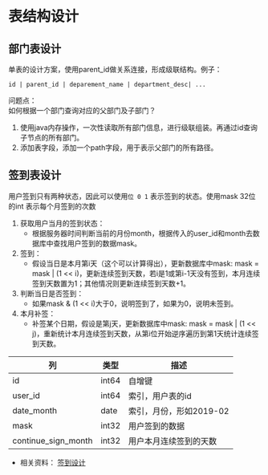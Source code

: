 # 表结构设计

## 部门表设计
单表的设计方案，使用parent_id做关系连接，形成级联结构。例子：
```
id | parent_id | deparement_name | department_desc| ...
```

问题点： \
如何根据一个部门查询对应的父部门及子部门？
1. 使用java内存操作，一次性读取所有部门信息，进行级联组装。再通过id查询子节点的所有部门。
2. 添加表字段，添加一个path字段，用于表示父部门的所有路径。

## 签到表设计
用户签到只有两种状态，因此可以使用`位 0 1` 表示签到的状态。使用mask 32位的int 表示每个月签到的次数
1. 获取用户当月的签到状态：
    - 根据服务器时间判断当前的月份month，根据传入的user_id和month去数据库中查找用户签到的数据mask。
2. 签到：
    - 假设当日是本月第i天（这个可以计算得出），更新数据库中mask: mask = mask | (1 << i)，更新连续签到天数，若i是1或第i-1天没有签到，本月连续签到天数置为1；其他情况则更新连续签到天数+1。
3. 判断当日是否签到：
    - 如果mask & (1 << i)大于0，说明签到了，如果为0，说明未签到。
4. 本月补签：
    - 补签某个日期，假设是第j天，更新数据库中mask: mask = mask | (1 << j)，重新统计本月连续签到天数，从第i位开始逆序遍历到第1天统计连续签到天数。


| 列 | 类型 | 描述 |
| --- | --- | ---|
|id|int64|自增键|
|user_id|int64|索引，用户表的id|
|date_month|date|索引，月份，形如2019-02|
|mask|int32|用户签到的数据|
|continue_sign_month|int32|用户本月连续签到的天数|

- 相关资料： [签到设计](https://blog.csdn.net/liyunlong41/article/details/86739134)